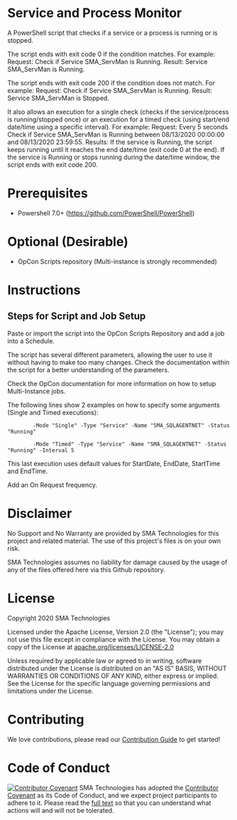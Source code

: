# Service and Process Monitor
A PowerShell script that checks if a service or a process is running or is stopped.

The script ends with exit code 0 if the condition matches.
For example:
	Request: Check if Service SMA_ServMan is Running.
	Result: Service SMA_ServMan is Running.

The script ends with exit code 200 if the condition does not match.
For example:
	Request: Check if Service SMA_ServMan is Running.
	Result: Service SMA_ServMan is Stopped.

It also allows an execution for a single check (checks if the service/process is running/stopped once) or an execution for a timed check (using start/end date/time using a specific interval).
For example:
	Request: Every 5 seconds Check if Service SMA_ServMan is Running between 08/13/2020 00:00:00 and 08/13/2020 23:59:55.
	Results:
		If the service is Running, the script keeps running until it reaches the end date/time (exit code 0 at the end).
		If the service is Running or stops running during the date/time window, the script ends with exit code 200.

# Prerequisites
* Powershell 7.0+ (https://github.com/PowerShell/PowerShell)

# Optional (Desirable)
* OpCon Scripts repository (Multi-instance is strongly recommended)

# Instructions
## Steps for Script and Job Setup

Paste or import the script into the OpCon Scripts Repository and add a job into a Schedule.

The script has several different parameters, allowing the user to use it without having to make too many changes.
Check the documentation within the script for a better understanding of the parameters.

Check the OpCon documentation for more information on how to setup Multi-Instance jobs.

The following lines show 2 examples on how to specify some arguments (Single and Timed executions):

```
        -Mode "Single" -Type "Service" -Name "SMA_SQLAGENTNET" -Status "Running"
```

```
        -Mode "Timed" -Type "Service" -Name "SMA_SQLAGENTNET" -Status "Running" -Interval 5 
```
This last execution uses default values for StartDate, EndDate, StartTime and EndTime.

Add an On Request frequency.

# Disclaimer
No Support and No Warranty are provided by SMA Technologies for this project and related material. The use of this project's files is on your own risk.

SMA Technologies assumes no liability for damage caused by the usage of any of the files offered here via this Github repository.

# License
Copyright 2020 SMA Technologies

Licensed under the Apache License, Version 2.0 (the "License");
you may not use this file except in compliance with the License.
You may obtain a copy of the License at [apache.org/licenses/LICENSE-2.0](http://www.apache.org/licenses/LICENSE-2.0)

Unless required by applicable law or agreed to in writing, software
distributed under the License is distributed on an "AS IS" BASIS,
WITHOUT WARRANTIES OR CONDITIONS OF ANY KIND, either express or implied.
See the License for the specific language governing permissions and
limitations under the License.

# Contributing
We love contributions, please read our [Contribution Guide](CONTRIBUTING.md) to get started!

# Code of Conduct
[![Contributor Covenant](https://img.shields.io/badge/Contributor%20Covenant-v2.0%20adopted-ff69b4.svg)](code-of-conduct.md)
SMA Technologies has adopted the [Contributor Covenant](CODE_OF_CONDUCT.md) as its Code of Conduct, and we expect project participants to adhere to it. Please read the [full text](CODE_OF_CONDUCT.md) so that you can understand what actions will and will not be tolerated.

